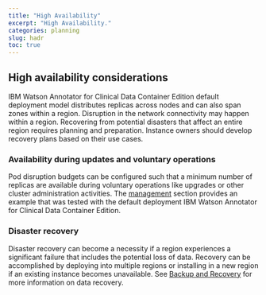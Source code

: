 ```yaml
---
title: "High Availability"
excerpt: "High Availability."
categories: planning
slug: hadr
toc: true
---
```


## High availability considerations

IBM Watson Annotator for Clinical Data Container Edition default deployment model distributes replicas across nodes and can also span zones within a region.
Disruption in the network connectivity may happen within a region.  Recovering from potential disasters that affect an entire region requires planning and preparation.
Instance owners should develop recovery plans based on their use cases.

### Availability during updates and voluntary operations

Pod disruption budgets can be configured such that a minimum number of replicas are available during voluntary operations like upgrades or other cluster administration activities.
The [management](../../management/pod-disruption) section provides an example that was tested with the default deployment IBM Watson Annotator for Clinical Data Container Edition.

### Disaster recovery

Disaster recovery can become a necessity if a region experiences a significant failure that includes the potential loss of data.
Recovery can be accomplished by deploying into multiple regions or installing in a new region if an existing instance becomes unavailable.
See [Backup and Recovery](../../management/backup-and-recovery) for more information on data recovery.
